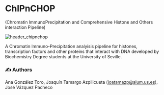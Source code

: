 # ChIPnCHOP 
(Chromatin ImmunoPrecipitation and Comprehensive Histone and Others interaction Pipeline)

![header_chipnchop](https://github.com/jvazpac/chipnchop/format/header.png)

A Chromatin Immuno-Precipitation analyisis pipeline for histones, transcription factors and other proteins that interact with DNA developed by Biochemistry Degree students at the University of Seville.

### ✍️ Authors
Ana González Toro, Joaquín Tamargo Azpilicueta (joatamazp@alum.us.es), José Vázquez Pacheco



